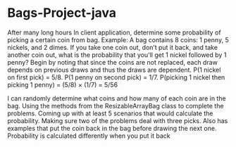 # Bags-Project-java
After many long hours 
In client application, determine some probability of picking a certain coin from bag.
Example:  A bag contains 8 coins: 1 penny, 5 nickels, and 2 dimes. If you take one coin out, don’t put it back, and take another coin out, what is the probability that you'll get 1 nickel followed by 1 penny?
Begin by noting that since the coins are not replaced, each draw depends on previous draws and thus the draws are dependent.
P(1 nickel on first pick) = 5/8.
P(1 penny on second pick) = 1/7.
P(picking 1 nickel then picking 1 penny) = (5/8) × (1/7) = 5/56

I can randomly determine what coins and how many of each coin are in the bag.  Using  the methods from the ResizableArrayBag class to complete the problems.  Coming up with at least 5 scenarios that  would calculate the probability.  Making sure two of the problems deal with three picks. Also has examples that put the coin back in the bag before drawing the next one.  Probability is calculated differently when you put it back
